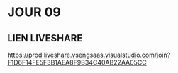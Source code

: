 # JOUR 09

## LIEN LIVESHARE

https://prod.liveshare.vsengsaas.visualstudio.com/join?F1D6F14FE5F3B1AEA8F9B34C40AB22AA05CC

